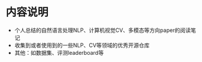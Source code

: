 # 内容说明

- 个人总结的自然语言处理NLP、计算机视觉CV、多模态等方向paper的阅读笔记
- 收集到或者使用到的一些NLP、CV等领域的优秀开源仓库
- 其他：如数据集、评测leaderboard等